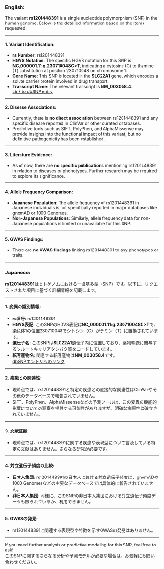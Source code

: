 ### English:
The variant **rs1201448391** is a single nucleotide polymorphism (SNP) in the human genome. Below is the detailed information based on the items requested:

---

#### 1. Variant Identification:
- **rs Number**: rs1201448391
- **HGVS Notation**: The specific HGVS notation for this SNP is **NC_000001.11:g.230710048C>T**, indicating a cytosine (C) to thymine (T) substitution at position 230710048 on chromosome 1.
- **Gene Name**: This SNP is located in the **SLC22A1** gene, which encodes a solute carrier protein involved in drug transport.
- **Transcript Name**: The relevant transcript is **NM_003058.4**.  
  [Link to dbSNP entry](https://www.ncbi.nlm.nih.gov/snp/rs1201448391)

---

#### 2. Disease Associations:
- Currently, there is **no direct association** between rs1201448391 and any specific disease reported in ClinVar or other curated databases.
- Predictive tools such as SIFT, PolyPhen, and AlphaMissense may provide insights into the functional impact of this variant, but no definitive pathogenicity has been established.

---

#### 3. Literature Evidence:
- As of now, there are **no specific publications** mentioning rs1201448391 in relation to diseases or phenotypes. Further research may be required to explore its significance.

---

#### 4. Allele Frequency Comparison:
- **Japanese Population**: The allele frequency of rs1201448391 in Japanese individuals is not specifically reported in major databases like gnomAD or 1000 Genomes.
- **Non-Japanese Populations**: Similarly, allele frequency data for non-Japanese populations is limited or unavailable for this SNP.

---

#### 5. GWAS Findings:
- There are **no GWAS findings** linking rs1201448391 to any phenotypes or traits.

---

### Japanese:
**rs1201448391**はヒトゲノムにおける一塩基多型（SNP）です。以下に、リクエストされた項目に基づく詳細情報を記載します。

---

#### 1. 変異の識別情報:
- **rs番号**: rs1201448391
- **HGVS表記**: このSNPのHGVS表記は**NC_000001.11:g.230710048C>T**で、染色体1の位置230710048でシトシン（C）がチミン（T）に置換されています。
- **遺伝子名**: このSNPは**SLC22A1**遺伝子内に位置しており、薬物輸送に関与するソルートキャリアタンパク質をコードしています。
- **転写産物名**: 関連する転写産物は**NM_003058.4**です。  
  [dbSNPエントリへのリンク](https://www.ncbi.nlm.nih.gov/snp/rs1201448391)

---

#### 2. 疾患との関連性:
- 現時点では、rs1201448391と特定の疾患との直接的な関連性はClinVarやその他のデータベースで報告されていません。
- SIFT、PolyPhen、AlphaMissenseなどの予測ツールは、この変異の機能的影響についての洞察を提供する可能性がありますが、明確な病原性は確立されていません。

---

#### 3. 文献証拠:
- 現時点では、rs1201448391に関する疾患や表現型について言及している特定の文献はありません。さらなる研究が必要です。

---

#### 4. 対立遺伝子頻度の比較:
- **日本人集団**: rs1201448391の日本人における対立遺伝子頻度は、gnomADや1000 Genomesなどの主要なデータベースでは具体的に報告されていません。
- **非日本人集団**: 同様に、このSNPの非日本人集団における対立遺伝子頻度データも限られているか、利用できません。

---

#### 5. GWASの発見:
- rs1201448391に関連する表現型や特徴を示すGWASの発見はありません。

---

If you need further analysis or predictive modeling for this SNP, feel free to ask!  
このSNPに関するさらなる分析や予測モデルが必要な場合は、お気軽にお問い合わせください。